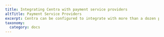 ```yaml
---
title: Integrating Centra with payment service providers
altTitle: Payment Service Providers
excerpt: Centra can be configured to integrate with more than a dozen payment providers, like Klarna, Adyen, Stripe, ePay, QuickPay and others. See articles in this chapter in order to learn about the most common tips and tricks needed to get those integrations run smoothly.
taxonomy:
  category: docs
---
```


